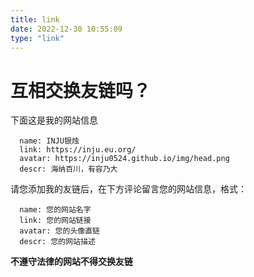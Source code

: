 ```yaml
---
title: link
date: 2022-12-30 10:55:09
type: "link"
---
```

# 互相交换友链吗？
下面这是我的网站信息
```
  name: INJU银烛
  link: https://inju.eu.org/
  avatar: https://inju0524.github.io/img/head.png
  descr: 海纳百川，有容乃大
  ```
请您添加我的友链后，在下方评论留言您的网站信息，格式：
```
  name: 您的网站名字
  link: 您的网站链接
  avatar: 您的头像直链
  descr: 您的网站描述
  ```
 **不遵守法律的网站不得交换友链**